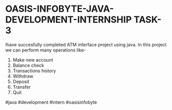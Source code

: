 # OASIS-INFOBYTE-JAVA-DEVELOPMENT-INTERNSHIP TASK-3
Ihave succesfully completed ATM interface project using java.
In this project we can perform many operations like-
1. Make new account
2. Balance check
3. Transactions history
4. Withdraw
5. Deposit
6. Transfer
7. Quit



#java #development #intern #oasisinfobyte
   
